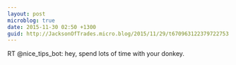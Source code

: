 ```yaml
---
layout: post
microblog: true
date: 2015-11-30 02:50 +1300
guid: http://JacksonOfTrades.micro.blog/2015/11/29/t670963122379722753.html
---
```

RT @nice_tips_bot: hey, spend lots of time with your donkey.
